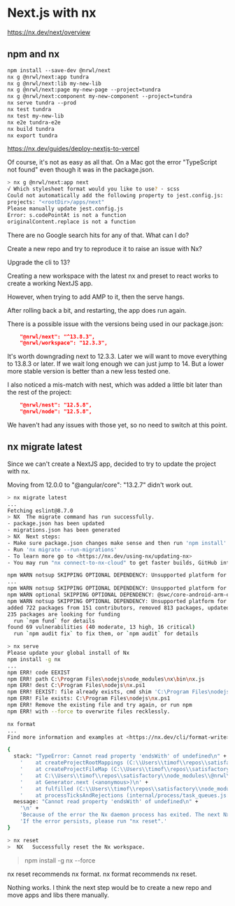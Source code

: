 # Next.js with nx

<https://nx.dev/next/overview>

## npm and nx

```txt
npm install --save-dev @nrwl/next
nx g @nrwl/next:app tundra
nx g @nrwl/next:lib my-new-lib
nx g @nrwl/next:page my-new-page --project=tundra
nx g @nrwl/next:component my-new-component --project=tundra
nx serve tundra --prod
nx test tundra
nx test my-new-lib
nx e2e tundra-e2e
nx build tundra
nx export tundra
```

<https://nx.dev/guides/deploy-nextjs-to-vercel>

Of course, it's not as easy as all that.  On a Mac got the error "TypeScript not found" even though it was in the package.json.

```bash
> nx g @nrwl/next:app next
√ Which stylesheet format would you like to use? · scss
Could not automatically add the following property to jest.config.js:
projects: "<rootDir>/apps/next"
Please manually update jest.config.js
Error: s.codePointAt is not a function
originalContent.replace is not a function
```

There are no Google search hits for any of that.  What can I do?

Create a new repo and try to reproduce it to raise an issue with Nx?

Upgrade the cli to 13?

Creating a new workspace with the latest nx and preset to react works to create a working NextJS app.

However, when trying to add AMP to it, then the serve hangs.

After rolling back a bit, and restarting, the app does run again.

There is a possible issue with the versions being used in our package.json:

```json
    "@nrwl/next": "^13.8.3",
    "@nrwl/workspace": "12.3.3",
```

It's worth downgrading next to 12.3.3.  Later we will want to move everything to 13.8.3 or later.  If we wait long enough we can just jump to 14.  But a lower more stable version is better than a new less tested one.

I also noticed a mis-match with nest, which was added a little bit later than the rest of the project:

```json
    "@nrwl/nest": "12.5.8",
    "@nrwl/node": "12.5.8",
```

We haven't had any issues with those yet, so no need to switch at this point.

## nx migrate latest

Since we can't create a NextJS app, decided to try to update the project with nx.

Moving from 12.0.0 to "@angular/core": "13.2.7" didn't work out.

```sh
> nx migrate latest
...
Fetching eslint@8.7.0
> NX  The migrate command has run successfully.
- package.json has been updated
- migrations.json has been generated
> NX  Next steps:
- Make sure package.json changes make sense and then run 'npm install'
- Run 'nx migrate --run-migrations'
- To learn more go to <https://nx.dev/using-nx/updating-nx>
- You may run "nx connect-to-nx-cloud" to get faster builds, GitHub integration, and more. Check out <https://nx.app>
```

```sh
npm WARN notsup SKIPPING OPTIONAL DEPENDENCY: Unsupported platform for @swc/core-linux-arm64-musl@1.2.163: wanted {"os":"linux","arch":"arm64"} (current: {"os":"win32","arch":"x64"})
...
npm WARN notsup SKIPPING OPTIONAL DEPENDENCY: Unsupported platform for @swc/core-android-arm64@1.2.163: wanted {"os":"android","arch":"arm64"} (current: {"os":"win32","arch":"x64"})
npm WARN optional SKIPPING OPTIONAL DEPENDENCY: @swc/core-android-arm-eabi@1.2.163 (node_modules\@swc\core-android-arm-eabi):
npm WARN notsup SKIPPING OPTIONAL DEPENDENCY: Unsupported platform for @swc/core-android-arm-eabi@1.2.163: wanted {"os":"android","arch":"arm"} (current: {"os":"win32","arch":"x64"})
added 722 packages from 151 contributors, removed 813 packages, updated 346 packages, moved 85 packages and audited 4124 packages in 138.071s
235 packages are looking for funding
  run `npm fund` for details
found 69 vulnerabilities (40 moderate, 13 high, 16 critical)
  run `npm audit fix` to fix them, or `npm audit` for details
```

```sh
> nx serve
Please update your global install of Nx
npm install -g nx
...
npm ERR! code EEXIST
npm ERR! path C:\Program Files\nodejs\node_modules\nx\bin\nx.js
npm ERR! dest C:\Program Files\nodejs\nx.ps1
npm ERR! EEXIST: file already exists, cmd shim 'C:\Program Files\nodejs\node_modules\nx\bin\nx.js' -> 'C:\Program Files\nodejs\nx.ps1'
npm ERR! File exists: C:\Program Files\nodejs\nx.ps1
npm ERR! Remove the existing file and try again, or run npm
npm ERR! with --force to overwrite files recklessly.
```

```sh
nx format
...
Find more information and examples at <https://nx.dev/cli/format-write>

{
  stack: "TypeError: Cannot read property 'endsWith' of undefined\n" +
    '    at createProjectRootMappings (C:\\Users\\timof\\repos\\satisfactory\\node_modules\\@nrwl\\workspace\\src\\core\\file-map-utils.js:12:38)\n' +
    '    at createProjectFileMap (C:\\Users\\timof\\repos\\satisfactory\\node_modules\\@nrwl\\workspace\\src\\core\\file-map-utils.js:27:33)\n' +
    '    at C:\\Users\\timof\\repos\\satisfactory\\node_modules\\@nrwl\\workspace\\src\\core\\project-graph\\daemon\\server\\project-graph-incremental-recomputation.js:92:85\n' +
    '    at Generator.next (<anonymous>)\n' +
    '    at fulfilled (C:\\Users\\timof\\repos\\satisfactory\\node_modules\\@nrwl\\workspace\\node_modules\\tslib\\tslib.js:114:62)\n' +
    '    at processTicksAndRejections (internal/process/task_queues.js:95:5)',
  message: "Cannot read property 'endsWith' of undefined\n" +
    '\n' +
    'Because of the error the Nx daemon process has exited. The next Nx command is going to restart the daemon process.\n' +
    'If the error persists, please run "nx reset".'
}
```

```sh
> nx reset
>  NX   Successfully reset the Nx workspace.
```

> npm install -g nx --force

nx reset recommends nx format.
nx format recommends nx reset.

Nothing works.  I think the next step would be to create a new repo and move apps and libs there manually.
